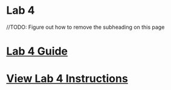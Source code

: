 # Lab 4

//TODO: Figure out how to remove the subheading on this page

# [Lab 4 Guide](guide)

# [View Lab 4 Instructions](Lab4Instructions)
